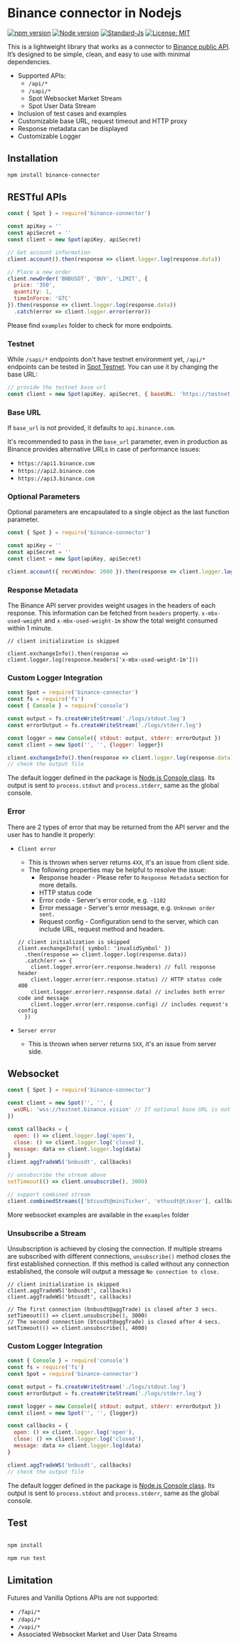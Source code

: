 # Binance connector in Nodejs

[![npm version](https://badge.fury.io/js/binance-connector.svg)](https://badge.fury.io/js/binance-connecter)
[![Node version](https://img.shields.io/node/v/binance-connector.svg?style=flat)](http://nodejs.org/download/)
[![Standard-Js](https://img.shields.io/badge/code_style-standard-brightgreen.svg)](https://standardjs.com/)
[![License: MIT](https://img.shields.io/badge/License-MIT-yellow.svg)](https://opensource.org/licenses/MIT)


This is a lightweight library that works as a connector to [Binance public API](https://github.com/binance/binance-spot-api-docs). It’s designed to be simple, clean, and easy to use with minimal dependencies.

- Supported APIs:
    - `/api/*`
    - `/sapi/*`
    - Spot Websocket Market Stream
    - Spot User Data Stream
- Inclusion of test cases and examples
- Customizable base URL, request timeout and HTTP proxy
- Response metadata can be displayed
- Customizable Logger


## Installation

```bash
npm install binance-connector
```

## RESTful APIs

```javascript
const { Spot } = require('binance-connector')

const apiKey = ''
const apiSecret = ''
const client = new Spot(apiKey, apiSecret)

// Get account information
client.account().then(response => client.logger.log(response.data))

// Place a new order
client.newOrder('BNBUSDT', 'BUY', 'LIMIT', {
  price: '350',
  quantity: 1,
  timeInForce: 'GTC'
}).then(response => client.logger.log(response.data))
  .catch(error => client.logger.error(error))

```

Please find `examples` folder to check for more endpoints.

### Testnet

While `/sapi/*` endpoints don't have testnet environment yet, `/api/*` endpoints can be tested in 
[Spot Testnet](https://testnet.binance.vision/). You can use it by changing the base URL:

```javascript
// provide the testnet base url
const client = new Spot(apiKey, apiSecret, { baseURL: 'https://testnet.binance.vision'})
```

### Base URL

If `base_url` is not provided, it defaults to `api.binance.com`.

It's recommended to pass in the `base_url` parameter, even in production as Binance provides alternative URLs in case of performance issues:

- `https://api1.binance.com`
- `https://api2.binance.com`
- `https://api3.binance.com`

### Optional Parameters

Optional parameters are encapsulated to a single object as the last function parameter.

```javascript
const { Spot } = require('binance-connector')

const apiKey = ''
const apiSecret = ''
const client = new Spot(apiKey, apiSecret)

client.account({ recvWindow: 2000 }).then(response => client.logger.log(response.data))

```

### Response Metadata

The Binance API server provides weight usages in the headers of each response. This information can be fetched from `headers` property. `x-mbx-used-weight` and `x-mbx-used-weight-1m` show the total weight consumed within 1 minute.

```
// client initialization is skipped

client.exchangeInfo().then(response => client.logger.log(response.headers['x-mbx-used-weight-1m']))

```

### Custom Logger Integration

```javascript
const Spot = require('binance-connector')
const fs = require('fs')
const { Console } = require('console')

const output = fs.createWriteStream('./logs/stdout.log')
const errorOutput = fs.createWriteStream('./logs/stderr.log')

const logger = new Console({ stdout: output, stderr: errorOutput })
const client = new Spot('', '', {logger: logger})

client.exchangeInfo().then(response => client.logger.log(response.data))
// check the output file

```

The default logger defined in the package is [Node.js Console class](https://nodejs.org/api/console.html). Its output is sent to `process.stdout` and `process.stderr`, same as the global console.

### Error

There are 2 types of error that may be returned from the API server and the user has to handle it properly:

- `Client error`
  - This is thrown when server returns `4XX`, it's an issue from client side.
  - The following properties may be helpful to resolve the issue:
    - Response header - Please refer to `Response Metadata` section for more details.
    - HTTP status code
    - Error code - Server's error code, e.g. `-1102`
    - Error message - Server's error message, e.g. `Unknown order sent.`
    - Request config - Configuration send to the server, which can include URL, request method and headers.
  ```
  // client initialization is skipped
  client.exchangeInfo({ symbol: 'invalidSymbol' })
    .then(response => client.logger.log(response.data))
    .catch(err => {
      client.logger.error(err.response.headers) // full response header
      client.logger.error(err.response.status) // HTTP status code 400
      client.logger.error(err.response.data) // includes both error code and message
      client.logger.error(err.response.config) // includes request's config 
    })

  ```
        
- `Server error`
  - This is thrown when server returns `5XX`, it's an issue from server side.


## Websocket

```javascript
const { Spot } = require('binance-connector')

const client = new Spot('', '', {
  wsURL: 'wss://testnet.binance.vision' // If optional base URL is not provided, wsURL defaults to wss://stream.binance.com:9443
})

const callbacks = {
  open: () => client.logger.log('open'),
  close: () => client.logger.log('closed'),
  message: data => client.logger.log(data)
}
client.aggTradeWS('bnbusdt', callbacks)

// unsubscribe the stream above
setTimeout(() => client.unsubscribe(), 3000)

// support combined stream
client.combinedStreams(['btcusdt@miniTicker', 'ethusdt@tikcer'], callbacks)
```

More websocket examples are available in the `examples` folder

### Unsubscribe a Stream

Unsubscription is achieved by closing the connection. If multiple streams are subscribed with different connections, `unsubscribe()` method closes the first established connection. If this method is called without any connection established, the console will output a message `No connection to close.`

```
// client initialization is skipped
client.aggTradeWS('bnbusdt', callbacks)
client.aggTradeWS('btcusdt', callbacks)

// The first connection (bnbusdt@aggTrade) is closed after 3 secs.
setTimeout(() => client.unsubscribe(), 3000)
// The second connection (btcusdt@aggTrade) is closed after 4 secs.
setTimeout(() => client.unsubscribe(), 4000)

```

### Custom Logger Integration

```javascript
const { Console } = require('console')
const fs = require('fs')
const Spot = require('binance-connector')

const output = fs.createWriteStream('./logs/stdout.log')
const errorOutput = fs.createWriteStream('./logs/stderr.log')

const logger = new Console({ stdout: output, stderr: errorOutput })
const client = new Spot('', '', {logger})

const callbacks = {
  open: () => client.logger.log('open'),
  close: () => client.logger.log('closed'),
  message: data => client.logger.log(data)
}

client.aggTradeWS('bnbusdt', callbacks)
// check the output file

```

The default logger defined in the package is [Node.js Console class](https://nodejs.org/api/console.html). Its output is sent to `process.stdout` and `process.stderr`, same as the global console.

## Test

```bash

npm install

npm run test

```

## Limitation

Futures and Vanilla Options APIs are not supported:

  - `/fapi/*`
  - `/dapi/*`
  - `/vapi/*`
  -  Associated Websocket Market and User Data Streams
